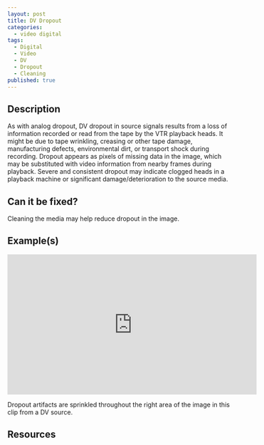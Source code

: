 ```yaml
---
layout: post
title: DV Dropout
categories:
  - video digital
tags:
  - Digital
  - Video
  - DV
  - Dropout
  - Cleaning
published: true
---
```

## Description

As with analog dropout, DV dropout in source signals results from a loss of information recorded or read from the tape by the VTR playback heads. It might be due to tape wrinkling, creasing or other tape damage, manufacturing defects, environmental dirt, or transport shock during recording. Dropout appears as pixels of missing data in the image, which may be substituted with video information from nearby frames during playback. Severe and consistent dropout may indicate clogged heads in a playback machine or significant damage/deterioration to the source media.

## Can it be fixed?

Cleaning the media may help reduce dropout in the image.

## Example(s)

<iframe src="https://archive.org/embed/AVAA.DVDropout.mp4" width="560" height="315" frameborder="0" webkitallowfullscreen="true" mozallowfullscreen="true" allowfullscreen></iframe>

Dropout artifacts are sprinkled throughout the right area of the image in this clip from a DV source.

## Resources
